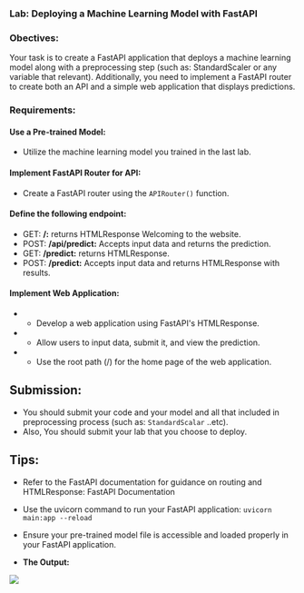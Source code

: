 ### Lab: Deploying a Machine Learning Model with FastAPI

### Obectives:
Your task is to create a FastAPI application that deploys a machine learning model along with a preprocessing step (such as: StandardScaler or any variable that relevant). Additionally, you need to implement a FastAPI router to create both an API and a simple web application that displays predictions.

### Requirements:
#### Use a Pre-trained Model:
- Utilize the machine learning model you trained in the last lab.
#### Implement FastAPI Router for API:
- Create a FastAPI router using the `APIRouter()` function.
#### Define the following endpoint:
- GET: **/:** returns HTMLResponse Welcoming to the website.
- POST: **/api/predict:** Accepts input data and returns the prediction.
- GET: **/predict:** returns HTMLResponse.
- POST: **/predict:** Accepts input data and returns HTMLResponse with results.

#### Implement Web Application:
- - Develop a web application using FastAPI's HTMLResponse.

- - Allow users to input data, submit it, and view the prediction.

- - Use the root path (/) for the home page of the web application.

## Submission:
- You should submit your code and your model and all that included in preprocessing process (such as: `StandardScalar` ..etc).
- Also, You should submit your lab that you choose to deploy.

## Tips:
- Refer to the FastAPI documentation for guidance on routing and HTMLResponse: FastAPI Documentation
- Use the uvicorn command to run your FastAPI application: `uvicorn main:app --reload`
- Ensure your pre-trained model file is accessible and loaded properly in your FastAPI application.

- **The Output:**
<img src="https://i.imgur.com/TLiYpFe.png"/>
